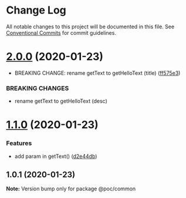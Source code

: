 # Change Log

All notable changes to this project will be documented in this file.
See [Conventional Commits](https://conventionalcommits.org) for commit guidelines.

# [2.0.0](https://github.com/budiTjendra/poc_yarn_workspace/compare/v1.1.0...v2.0.0) (2020-01-23)


* BREAKING CHANGE: rename getText to getHelloText (title) ([ff575e3](https://github.com/budiTjendra/poc_yarn_workspace/commit/ff575e3fd7968fd04dae0c0c2831e285c88320fb))


### BREAKING CHANGES

* rename getText to getHelloText (desc)





# [1.1.0](https://github.com/budiTjendra/poc_yarn_workspace/compare/v1.0.1...v1.1.0) (2020-01-23)


### Features

* add param in getText() ([d2e44db](https://github.com/budiTjendra/poc_yarn_workspace/commit/d2e44db0799dd9948c9683f65ac2cd6f1000ca4b))





## 1.0.1 (2020-01-23)

**Note:** Version bump only for package @poc/common
